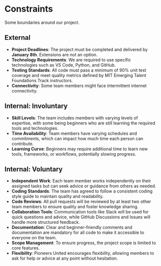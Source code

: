 # Constraints

Some boundaries around our project.

## External

- **Project Deadlines**: The project must be completed and delivered by
  **January 8th**. Extensions are not an option.
- **Technology Requirements**: We are required to use specific technologies such
  as VS Code, Python, and GitHub.
- **Testing Standards**: All code must pass a minimum of 90% unit test coverage
  and meet quality metrics defined by MIT Emerging Talent Foundations Track instructors.
- **Connectivity**: Some team members might face intermittent internet connectivity.

## Internal: Involuntary

- **Skill Levels**: The team includes members with varying levels of expertise,
  with some being beginners who are still learning the required tools and technologies.
- **Time Availability**: Team members have varying schedules and commitments,
  which can impact how much time each person can contribute.
- **Learning Curve**: Beginners may require additional time to learn new tools,
  frameworks, or workflows, potentially slowing progress.

## Internal: Voluntary

- **Independent Work**: Each team member works independently on their assigned
  tasks but can seek advice or guidance from others as needed.
- **Coding Standards**: The team has agreed to follow a consistent coding style
  guide to maintain quality and readability.
- **Code Reviews**: All pull requests will be reviewed by at least two other
  team members to ensure quality and foster knowledge sharing.
- **Collaboration Tools**: Communication tools like Slack will be used for quick
  questions and advice, while GitHub Discussions and Issues will handle more
  structured feedback.
- **Documentation**: Clear and beginner-friendly comments and documentation are
  mandatory for all code to make it accessible to everyone on the team.
- **Scope Management**: To ensure progress, the project scope is limited to core
  features.
- **Flexibility**: Pioneers United encourages flexibility, allowing members to
  ask for help or advice at any point without hesitation.
